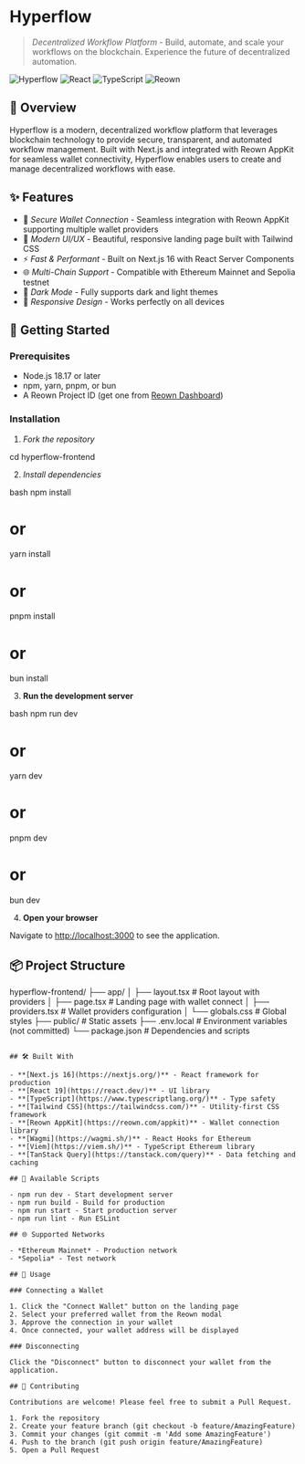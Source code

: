 # Hyperflow

> *Decentralized Workflow Platform* - Build, automate, and scale your workflows on the blockchain. Experience the future of decentralized automation.

![Hyperflow](https://img.shields.io/badge/Next.js-16.0-black?logo=next.js)
![React](https://img.shields.io/badge/React-19.2-blue?logo=react)
![TypeScript](https://img.shields.io/badge/TypeScript-5.0-blue?logo=typescript)
![Reown](https://img.shields.io/badge/Reown-AppKit-6366f1?logo=ethereum)

## 🌟 Overview

Hyperflow is a modern, decentralized workflow platform that leverages blockchain technology to provide secure, transparent, and automated workflow management. Built with Next.js and integrated with Reown AppKit for seamless wallet connectivity, Hyperflow enables users to create and manage decentralized workflows with ease.

## ✨ Features

- 🔐 *Secure Wallet Connection* - Seamless integration with Reown AppKit supporting multiple wallet providers
- 🚀 *Modern UI/UX* - Beautiful, responsive landing page built with Tailwind CSS
- ⚡ *Fast & Performant* - Built on Next.js 16 with React Server Components
- 🌐 *Multi-Chain Support* - Compatible with Ethereum Mainnet and Sepolia testnet
- 🎨 *Dark Mode* - Fully supports dark and light themes
- 📱 *Responsive Design* - Works perfectly on all devices

## 🚀 Getting Started

### Prerequisites

- Node.js 18.17 or later
- npm, yarn, pnpm, or bun
- A Reown Project ID (get one from [Reown Dashboard](https://dashboard.reown.com))

### Installation

1. *Fork the repository*


cd hyperflow-frontend


2. *Install dependencies*

bash
npm install
# or
yarn install
# or
pnpm install
# or
bun install




3. **Run the development server**

bash
npm run dev
# or
yarn dev
# or
pnpm dev
# or
bun dev


4. **Open your browser**

Navigate to [http://localhost:3000](http://localhost:3000) to see the application.

## 📦 Project Structure


hyperflow-frontend/
├── app/
│   ├── layout.tsx          # Root layout with providers
│   ├── page.tsx            # Landing page with wallet connect
│   ├── providers.tsx       # Wallet providers configuration
│   └── globals.css         # Global styles
├── public/                 # Static assets
├── .env.local              # Environment variables (not committed)
└── package.json           # Dependencies and scripts
```

## 🛠 Built With

- **[Next.js 16](https://nextjs.org/)** - React framework for production
- **[React 19](https://react.dev/)** - UI library
- **[TypeScript](https://www.typescriptlang.org/)** - Type safety
- **[Tailwind CSS](https://tailwindcss.com/)** - Utility-first CSS framework
- **[Reown AppKit](https://reown.com/appkit)** - Wallet connection library
- **[Wagmi](https://wagmi.sh/)** - React Hooks for Ethereum
- **[Viem](https://viem.sh/)** - TypeScript Ethereum library
- **[TanStack Query](https://tanstack.com/query)** - Data fetching and caching

## 🔧 Available Scripts

- npm run dev - Start development server
- npm run build - Build for production
- npm run start - Start production server
- npm run lint - Run ESLint

## 🌐 Supported Networks

- *Ethereum Mainnet* - Production network
- *Sepolia* - Test network

## 🎯 Usage

### Connecting a Wallet

1. Click the "Connect Wallet" button on the landing page
2. Select your preferred wallet from the Reown modal
3. Approve the connection in your wallet
4. Once connected, your wallet address will be displayed

### Disconnecting

Click the "Disconnect" button to disconnect your wallet from the application.

## 🤝 Contributing

Contributions are welcome! Please feel free to submit a Pull Request.

1. Fork the repository
2. Create your feature branch (git checkout -b feature/AmazingFeature)
3. Commit your changes (git commit -m 'Add some AmazingFeature')
4. Push to the branch (git push origin feature/AmazingFeature)
5. Open a Pull Request
